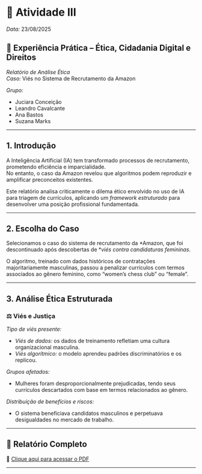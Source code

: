 # 📘 Atividade III  
*Data:* 23/08/2025  

## 📑 Experiência Prática – Ética, Cidadania Digital e Direitos  
*Relatório de Análise Ética*  
*Caso:* Viés no Sistema de Recrutamento da Amazon  

*Grupo:*  
- Juciara Conceição  
- Leandro Cavalcante  
- Ana Bastos  
- Suzana Marks  

---

## 1. Introdução  
A Inteligência Artificial (IA) tem transformado processos de recrutamento, prometendo eficiência e imparcialidade.  
No entanto, o caso da Amazon revelou que algoritmos podem reproduzir e amplificar preconceitos existentes.  

Este relatório analisa criticamente o dilema ético envolvido no uso de IA para triagem de currículos, aplicando um *framework estruturado* para desenvolver uma posição profissional fundamentada.  

---

## 2. Escolha do Caso  
Selecionamos o caso do sistema de recrutamento da *Amazon, que foi descontinuado após descobertas de **viés contra candidaturas femininas*.  

O algoritmo, treinado com dados históricos de contratações majoritariamente masculinas, passou a penalizar currículos com termos associados ao gênero feminino, como “women’s chess club” ou “female”.  

---

## 3. Análise Ética Estruturada  

### ⚖ Viés e Justiça  

*Tipo de viés presente:*  
- *Viés de dados:* os dados de treinamento refletiam uma cultura organizacional masculina.  
- *Viés algorítmico:* o modelo aprendeu padrões discriminatórios e os replicou.  

*Grupos afetados:*  
- Mulheres foram desproporcionalmente prejudicadas, tendo seus currículos descartados com base em termos relacionados ao gênero.  

*Distribuição de benefícios e riscos:*  
- O sistema beneficiava candidatos masculinos e perpetuava desigualdades no mercado de trabalho.  

---

## 📂 Relatório Completo  
📄 [Clique aqui para acessar o PDF](https://github.com/leandrotottioficialcantor-cpu/etica-e-tecnologia/blob/main/Experi%C3%AAncia%20Pr%C3%A1tica%20-%20%C3%89tica%2C%20e%20Cidadania%20Digital%20e%20Direitos%20III%20.pdf)  

---
